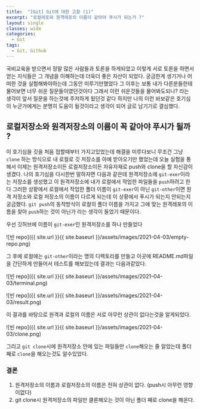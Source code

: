 ```yaml
---
title:  "[Git] Git에 대한 고찰 (1)"
excerpt: "로컬레포와 원격레포의 이름이 같아야 푸시가 되는가 ?"
layout: single
classes: wide
categories:
  - Git
tags:
  - Git, Github
---
```


국비교육을 받으면서 정말 많은 사람들과 토론을 하게되었고 이렇게 서로 토론을 하면서 얻는 지식들은 그 개념을 이해하는데 더욱더 좋은 자산이 되었다. 궁금한게 생기거나 어떠한 것을 실험해봐야하는데 그동안 미루기만했었다 그 이후는 보통 내가 다른분들한테 물어보면 너무 쉬운 질문들이였던것이다 그래서 이런 쉬운것들을 물어봐도되나? 라는 생각이 앞서 질문을 하는것에 주저하게 됬던것 같다 하지만 나의 이런 바보같은 호기심이 누군가에게는 분명히 도움이 될것이라고 생각이 되어 글로 남기기로 결심했다.

## 로컬저장소와 원격저장소의 이름이 꼭 같아야 푸시가 될까 ?
이 호기심을 깃을 처음 접할때부터 가지고있었는데 해결을 미루다보니 무조건 그냥 `clone` 하는 방식으로 내 로컬로 깃 저장소를 아예 받아오기만 했었는데 오늘 실험을 통해서 이제는 원격저장소이든 로컬저장소이든 자유자재로 push와 clone을 할 자신감이 생겼다. 나의 호기심을 다시한번 말하자면 다음과 같은데 원격저장소에 `git-exer`이라는 저장소를 생성했고 이 원격저장소에 내가 로컬에서 작업한 파일들을 `push`하려고 한다 그러한 상황에서 로컬에서 작업한 폴더 이름이 `git-exer`이 아닌 `git-other`이면 원격 저장소와 로컬 저장소의 이름이 다르게 되는데 이 상황에서 푸시가 되는지 안되는지 궁금했다. `git push`의 동작방식이 로컬의 폴더 이름을 가지고 그에 맞는 원격레포의 이름을 찾아 `push`하는 것이 아닌가 라는 생각이 들었기 때문이다.

우선 깃허브에 이름이 `git-exer`인 원격저장소를 하나 만들었다

![빈 repo]({{ site.url }}{{ site.baseurl }}/assets/images/2021-04-03/empty-repo.png)


그 후에 로컬에는 `git-other`이라는 명의 디렉토리를 만들고 이곳에 README.md파일을 간단하게 만들어서 테스트를 해보았는데 결과는 다음과같았다.


![빈 repo]({{ site.url }}{{ site.baseurl }}/assets/images/2021-04-03/terminal.png)

![빈 repo]({{ site.url }}{{ site.baseurl }}/assets/images/2021-04-03/result.png)

이 결과를 바탕으로 원격과 로컬의 이름은 서로 아무런 상관이 없다는것을 알게되었다.

![빈 repo]({{ site.url }}{{ site.baseurl }}/assets/images/2021-04-03/clone.png)

그리고 `git clone`시에 원격저장소 안에 있는 파일들만 `clone`해오는 줄 알았는데 폴더째로 `clone`을 해오는것도 알수있었다.

### 결론
1. 원격저장소의 이름과 로컬저장소의 이름은 전혀 상관이 없다. (push시 아무런 영향이없다)
1. git clone시 원격저장소의 파일만 클론해오는 것이 아닌 폴더 째로 clone을 해온다.

